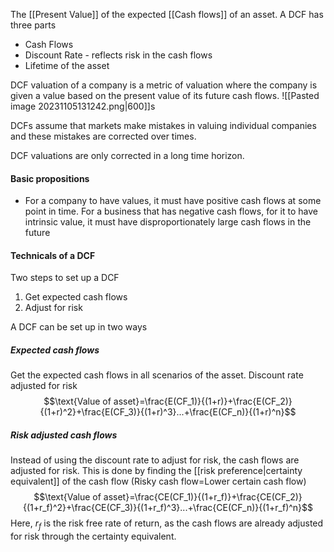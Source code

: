 The [[Present Value]] of the expected [[Cash flows]] of an asset. A DCF has three parts
- Cash Flows
- Discount Rate - reflects risk in the cash flows
- Lifetime of the asset

DCF valuation of a company is a metric of valuation where the company is given a value based on the present value of its future cash flows. 
![[Pasted image 20231105131242.png|600]]s

DCFs assume that markets make mistakes in valuing individual companies and these mistakes are corrected over times. 

DCF valuations are only corrected in a long time horizon. 

#### Basic propositions
- For a company to have values, it must have positive cash flows at some point in time. For a business that has negative cash flows, for it to have intrinsic value, it must have disproportionately large cash flows in the future

#### Technicals of a DCF
Two steps to set up a DCF
1. Get expected cash flows
2. Adjust for risk

A DCF can be set up in two ways
##### Expected cash flows
Get the expected cash flows in all scenarios of the asset. Discount rate adjusted for risk$$\text{Value of asset}=\frac{E(CF_1)}{(1+r)}+\frac{E(CF_2)}{(1+r)^2}+\frac{E(CF_3)}{(1+r)^3}...+\frac{E(CF_n)}{(1+r)^n}$$

##### Risk adjusted cash flows
Instead of using the discount rate to adjust for risk, the cash flows are adjusted for risk. This is done by finding the [[risk preference|certainty equivalent]] of the cash flow (Risky cash flow=Lower certain cash flow)
$$\text{Value of asset}=\frac{CE(CF_1)}{(1+r_f)}+\frac{CE(CF_2)}{(1+r_f)^2}+\frac{CE(CF_3)}{(1+r_f)^3}...+\frac{CE(CF_n)}{(1+r_f)^n}$$
Here, $r_f$ is the risk free rate of return, as the cash flows are already adjusted for risk through the certainty equivalent. 
